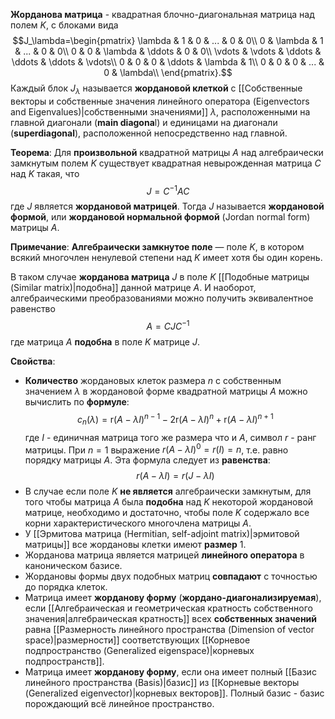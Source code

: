 **Жорданова матрица** - квадратная блочно-диагональная матрица над полем $K$, с блоками вида$$J_\lambda=\begin{pmatrix}  
\lambda & 1 & 0 & ... & 0 & 0\\
0 & \lambda & 1 & ... & 0 & 0\\
0 & 0 & \lambda & \ddots & 0 & 0\\
\vdots & \vdots & \ddots & \ddots & \ddots & \vdots\\
0 & 0 & 0 & \ddots & \lambda & 1\\
0 & 0 & 0 & ... & 0 & \lambda\\
\end{pmatrix}.$$Каждый блок $J_\lambda$ называется **жордановой клеткой** с [[Собственные векторы и собственные значения линейного оператора (Eigenvectors and Eigenvalues)|собственными значениями]] $\lambda$, расположенными на главной диагонали (**main diagona**l) и единицами на диагонали (**superdiagonal**), расположенной непосредственно над главной.

**Теорема**:
Для **произвольной** квадратной матрицы $A$ над алгебраически замкнутым полем $K$ существует квадратная невырожденная матрица $C$ над $K$ такая, что$$J=C^{-1}AC$$где $J$ является **жордановой матрицей**. Тогда $J$ называется **жордановой формой**, или **жордановой нормальной формой** (Jordan normal form) матрицы $A$.

**Примечание**:
**Алгебраически замкнутое поле** — поле $K$, в котором всякий многочлен ненулевой степени над $K$ имеет хотя бы один корень.

В таком случае **жорданова матрица** $J$ в поле $K$ [[Подобные матрицы (Similar matrix)|подобна]] данной матрице $A$. И наоборот, алгебраическими преобразованиями можно получить эквивалентное равенство$$A=CJC^{-1}$$где матрица $A$ **подобна** в поле $K$ матрице $J$.

**Свойства**:
- **Количество** жордановых клеток размера $n$ с собственным значением $\lambda$ в жордановой форме квадратной матрицы $A$ можно вычислить по **формуле**:$$c_n(\lambda)=\text{r}(A-\lambda I)^{n-1}-2\text{r}(A-\lambda I)^n+\text{r}(A-\lambda I)^{n+1}$$где $I$ - единичная матрица того же размера что и $A$, символ $r$ - ранг матрицы. При $n=1$ выражение $r(A-\lambda I)^0=r(I)=n$, т.е. равно порядку матрицы $A$. Эта формула следует из **равенства**:$$r(A-\lambda I)=r(J-\lambda I)$$
- В случае если поле $K$ **не является** алгебраически замкнутым, для того чтобы матрица $A$ была **подобна** над $K$ некоторой жордановой матрице, необходимо и достаточно, чтобы поле $K$ содержало все корни характеристического многочлена матрицы $A$.
- У [[Эрмитова матрица (Hermitian, self-adjoint matrix)|эрмитовой матрицы]] все жордановы клетки имеют **размер** $1$.
- Жорданова матрица является матрицей **линейного оператора** в каноническом базисе.
- Жордановы формы двух подобных матриц **совпадают** с точностью до порядка клеток.
- Матрица имеет **жорданову форму** (**жордано-диагонализируемая**), если [[Алгебраическая и геометрическая кратность собственного значения|алгебраическая кратность]] всех **собственных значений** равна [[Размерность линейного пространства (Dimension of vector space)|размерности]] соответствующих [[Корневое подпространство (Generalized eigenspace)|корневых подпространств]].
- Матрица имеет **жорданову форму**, если она имеет полный [[Базис линейного пространства (Basis)|базис]] из [[Корневые векторы (Generalized eigenvector)|корневых векторов]]. Полный базис - базис порождающий всё линейное пространство.
